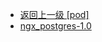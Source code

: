 - [返回上一级 [pod]](page/服务部署/Nginx/模板/nginx-1.24.0/Openresty/openresty-1.21.4.3-win64/pod/)
- [ngx_postgres-1.0](page/服务部署/Nginx/模板/nginx-1.24.0/Openresty/openresty-1.21.4.3-win64/pod/ngx_postgres-1.0/)
